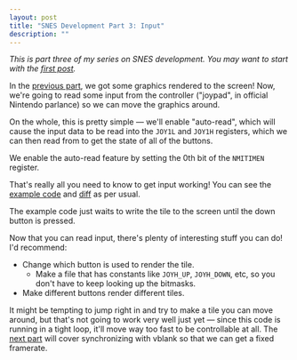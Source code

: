 ```yaml
---
layout: post
title: "SNES Development Part 3: Input"
description: ""
---
```


*This is part three of my series on SNES development. You may want to start with the [first post](/posts/snes-dev-1-getting-started).*

In the [previous part](/posts/snes-dev-2-background-graphics), we got some graphics rendered to the screen! Now, we're going to read some input from the controller ("joypad", in official Nintendo parlance) so we can move the graphics around.

On the whole, this is pretty simple — we'll enable "auto-read", which will cause the input data to be read into the `JOY1L` and `JOY1H` registers, which we can then read from to get the state of all of the buttons.

We enable the auto-read feature by setting the 0th bit of the `NMITIMEN` register.

That's really all you need to know to get input working! You can see the [example code](https://github.com/WesleyAC/snes-dev/tree/main/part3) and [diff](https://github.com/WesleyAC/snes-dev/compare/part3-base..part3) as per usual.

The example code just waits to write the tile to the screen until the down button is pressed.

Now that you can read input, there's plenty of interesting stuff you can do! I'd recommend:

* Change which button is used to render the tile.
  * Make a file that has constants like `JOYH_UP`, `JOYH_DOWN`, etc, so you don't have to keep looking up the bitmasks.
* Make different buttons render different tiles.

It might be tempting to jump right in and try to make a tile you can move around, but that's not going to work very well just yet — since this code is running in a tight loop, it'll move way too fast to be controllable at all. The [next part](/posts/snes-dev-4-nmi-and-vblank) will cover synchronizing with vblank so that we can get a fixed framerate.
